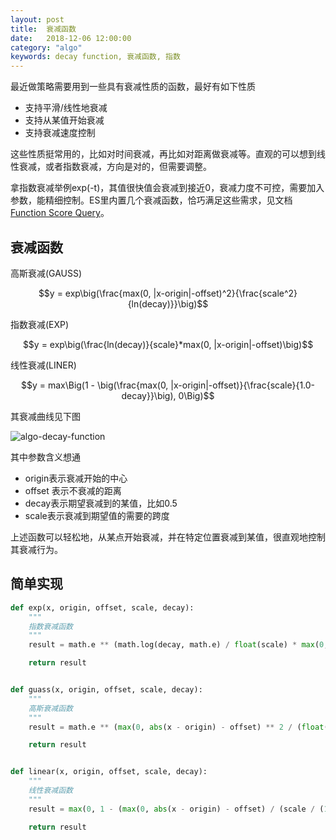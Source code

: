 ```yaml
---
layout: post
title:  衰减函数
date:   2018-12-06 12:00:00
category: "algo"
keywords: decay function, 衰减函数, 指数
---
```


最近做策略需要用到一些具有衰减性质的函数，最好有如下性质

+ 支持平滑/线性地衰减
+ 支持从某值开始衰减
+ 支持衰减速度控制

这些性质挺常用的，比如对时间衰减，再比如对距离做衰减等。直观的可以想到线性衰减，或者指数衰减，方向是对的，但需要调整。

拿指数衰减举例exp(-t)，其值很快值会衰减到接近0，衰减力度不可控，需要加入参数，能精细控制。ES里内置几个衰减函数，恰巧满足这些需求，见文档[Function Score Query](https://www.elastic.co/guide/en/elasticsearch/reference/current/query-dsl-function-score-query.html)。

## 衰减函数
  

高斯衰减(GAUSS)

$$y = exp\big(\frac{max(0, |x-origin|-offset)^2}{\frac{scale^2}{ln(decay)}}\big)$$

指数衰减(EXP)

$$y = exp\big(\frac{ln(decay)}{scale}*max(0, |x-origin|-offset)\big)$$

线性衰减(LINER)

$$y = max\Big(1 - \big(\frac{max(0, |x-origin|-offset)}{\frac{scale}{1.0-decay}}\big), 0\Big)$$


其衰减曲线见下图

![algo-decay-function](https://images-1256734305.cos.ap-beijing.myqcloud.com/algo-decay-function.png)

其中参数含义想通

+ origin表示衰减开始的中心
+ offset 表示不衰减的距离
+ decay表示期望衰减到的某值，比如0.5
+ scale表示衰减到期望值的需要的跨度

上述函数可以轻松地，从某点开始衰减，并在特定位置衰减到某值，很直观地控制其衰减行为。


## 简单实现

```python
def exp(x, origin, offset, scale, decay):
    """
    指数衰减函数
    """
    result = math.e ** (math.log(decay, math.e) / float(scale) * max(0, abs(x - origin) - offset))

    return result


def guass(x, origin, offset, scale, decay):
    """
    高斯衰减函数
    """
    result = math.e ** (max(0, abs(x - origin) - offset) ** 2 / (float(scale * scale) / math.log(decay, math.e)))

    return result


def linear(x, origin, offset, scale, decay):
    """
    线性衰减函数
    """
    result = max(0, 1 - (max(0, abs(x - origin) - offset) / (scale / (1.0 - decay))))

    return result
```

